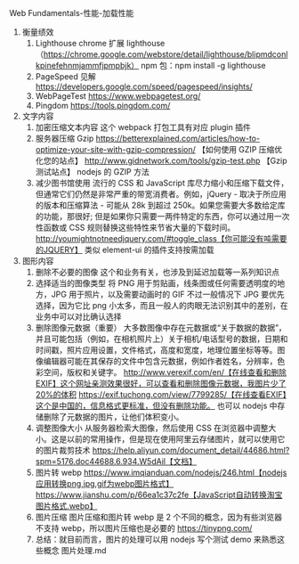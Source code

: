 Web Fundamentals-性能-加载性能

1. 衡量绩效
   1. Lighthouse
      chrome 扩展 lighthouse（https://chrome.google.com/webstore/detail/lighthouse/blipmdconlkpinefehnmjammfjpmpbjk）
      npm 包：npm install -g lighthouse
   2. PageSpeed 见解
      https://developers.google.com/speed/pagespeed/insights/
   3. WebPageTest
      https://www.webpagetest.org/
   4. Pingdom
      https://tools.pingdom.com/
2. 文字内容
   1. 加密压缩文本内容
      这个 webpack 打包工具有对应 plugin 插件
   2. 服务器压缩
      Gzip
      https://betterexplained.com/articles/how-to-optimize-your-site-with-gzip-compression/ 【如何使用 GZIP 压缩优化您的站点】
      http://www.gidnetwork.com/tools/gzip-test.php 【Gzip 测试站点】
      nodejs 的 GZIP 方法
   3. 减少图书馆使用
      流行的 CSS 和 JavaScript 库尽力缩小和压缩下载文件，但通常它们仍然是非常严重的带宽消费者。例如，jQuery - 取决于所应用的版本和压缩算法 - 可能从 28k 到超过 250k。如果您需要大多数给定库的功能，那很好; 但是如果你只需要一两件特定的东西，你可以通过用一次性函数或 CSS 规则替换这些特性来节省大量的下载时间。
      http://youmightnotneedjquery.com/#toggle_class【你可能没有吨需要的JQUERY】
      类似 element-ui 的插件支持按需加载
3. 图形内容
   1. 删除不必要的图像
      这个和业务有关，也涉及到延迟加载等一系列知识点
   2. 选择适当的图像类型
      将 PNG 用于剪贴画，线条图或任何需要透明度的地方，JPG 用于照片，以及需要动画时的 GIF
      不过一般情况下 JPG 要优先选择，因为它比 png 小太多，而且一般人的肉眼无法识别其中的差别，在业务中可以对比确认选择
   3. 删除图像元数据（重要）
      大多数图像中存在元数据或“关于数据的数据”，并且可能包括（例如，在相机照片上）关于相机/电话型号的数据，日期和时间戳，照片应用设置，文件格式，高度和宽度，地理位置坐标等等。图像编辑器可能在其保存的文件中包含元数据，例如作者姓名，分辨率，色彩空间，版权和关键字。
      http://www.verexif.com/en/【在线查看和删除EXIF】这个网址亲测效果很好，可以查看和删除图像元数据，我图片少了20%的体积
      https://exif.tuchong.com/view/7799285/【在线查看EXIF】这个是中国的，信息格式更标准，但没有删除功能。
      也可以 nodejs 中存储删除了元数据的图片，让他们体积变小。
   4. 调整图像大小
      从服务器检索大图像，然后使用 CSS 在浏览器中调整大小。这是以前的常用操作，但是现在使用阿里云存储图片，就可以使用它的图片裁剪技术
      https://help.aliyun.com/document_detail/44686.html?spm=5176.doc44688.6.934.W5dAil【文档】
   5. 图片转 webp
      https://www.imqianduan.com/nodejs/246.html【nodejs应用转换png,jpg,gif为webp图片格式】
      https://www.jianshu.com/p/66ea1c37c2fe【JavaScript自动转换淘宝图片格式.webp】
   6. 图片压缩
      图片压缩和图片转 webp 是 2 个不同的概念，因为有些浏览器不支持 webp，所以图片压缩也是必要的
      https://tinypng.com/
   7. 总结：就目前而言，图片的处理可以用 nodejs 写个测试 demo 来熟悉这些概念
      图片处理.md
